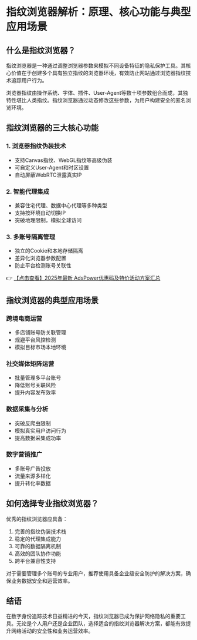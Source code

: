 # 指纹浏览器解析：原理、核心功能与典型应用场景

## 什么是指纹浏览器？

指纹浏览器是一种通过调整浏览器参数来模拟不同设备特征的隐私保护工具。其核心价值在于创建多个具有独立指纹的浏览器环境，有效防止网站通过浏览器指纹技术追踪用户行为。

浏览器指纹由操作系统、字体、插件、User-Agent等数十项参数组合而成，其独特性堪比人类指纹。指纹浏览器通过动态修改这些参数，为用户构建安全的匿名浏览环境。

## 指纹浏览器的三大核心功能

### 1. 浏览器指纹伪装技术
- 支持Canvas指纹、WebGL指纹等高级伪装
- 可自定义User-Agent和时区设置
- 自动屏蔽WebRTC泄露真实IP

### 2. 智能代理集成
- 兼容住宅代理、数据中心代理等多种类型
- 支持按环境自动切换IP
- 突破地理限制，模拟全球访问

### 3. 多账号隔离管理
- 独立的Cookie和本地存储隔离
- 差异化浏览器参数配置
- 防止平台检测账号关联性

👉 [【点击查看】2025年最新 AdsPower优惠码及特价活动方案汇总](https://bit.ly/adspower_free)

## 指纹浏览器的典型应用场景

### 跨境电商运营
- 多店铺账号防关联管理
- 规避平台风控检测
- 模拟目标市场本地环境

### 社交媒体矩阵运营
- 批量管理多平台账号
- 降低账号关联风险
- 提升内容发布效率

### 数据采集与分析
- 突破反爬虫限制
- 模拟真实用户访问行为
- 提高数据采集成功率

### 数字营销推广
- 多账号广告投放
- 流量来源多样化
- 提升转化率数据

## 如何选择专业指纹浏览器？

优秀的指纹浏览器应具备：
1. 完善的指纹伪装技术栈
2. 稳定的代理集成能力
3. 可靠的数据隔离机制
4. 高效的团队协作功能
5. 跨平台兼容性支持

对于需要管理多个账号的专业用户，推荐使用具备企业级安全防护的解决方案，确保业务数据安全和运营效率。

## 结语

在数字身份追踪技术日益精进的今天，指纹浏览器已成为保护网络隐私的重要工具。无论是个人用户还是企业团队，选择适合的指纹浏览器解决方案，都能有效提升网络活动的安全性和业务运营效率。